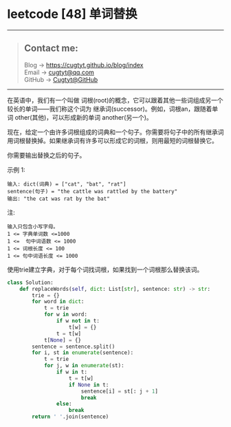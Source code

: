 # leetcode [48] 单词替换

---
> ## Contact me:
> Blog -> <https://cugtyt.github.io/blog/index>  
> Email -> <cugtyt@qq.com>  
> GitHub -> [Cugtyt@GitHub](https://github.com/Cugtyt)

---

在英语中，我们有一个叫做 词根(root)的概念，它可以跟着其他一些词组成另一个较长的单词——我们称这个词为 继承词(successor)。例如，词根an，跟随着单词 other(其他)，可以形成新的单词 another(另一个)。

现在，给定一个由许多词根组成的词典和一个句子。你需要将句子中的所有继承词用词根替换掉。如果继承词有许多可以形成它的词根，则用最短的词根替换它。

你需要输出替换之后的句子。

示例 1:
```
输入: dict(词典) = ["cat", "bat", "rat"]
sentence(句子) = "the cattle was rattled by the battery"
输出: "the cat was rat by the bat"
```

注:
```
输入只包含小写字母。
1 <= 字典单词数 <=1000
1 <=  句中词语数 <= 1000
1 <= 词根长度 <= 100
1 <= 句中词语长度 <= 1000
```

使用trie建立字典，对于每个词找词根，如果找到一个词根那么替换该词。

``` python
class Solution:
    def replaceWords(self, dict: List[str], sentence: str) -> str:
        trie = {}
        for word in dict:
            t = trie
            for w in word:
                if w not in t:
                    t[w] = {}
                t = t[w]
            t[None] = {}
        sentence = sentence.split()
        for i, st in enumerate(sentence):
            t = trie
            for j, w in enumerate(st):
                if w in t:
                    t = t[w]
                    if None in t:
                        sentence[i] = st[: j + 1]
                        break
                else:
                    break
        return ' '.join(sentence)
```
